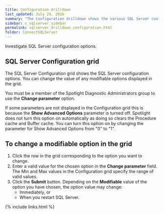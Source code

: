 ```yaml
---
title: Configuration drilldown
last_updated: July 29, 2016
summary: "The Configuration drilldown shows the various SQL Server configuration options, and allows you to make changes to most of these."
sidebar: c_sqlserver_sidebar
permalink: sqlserver_drilldown_configuration.html
folder: ConnectSQLServer
---
```



Investigate SQL Server configuration options.

## SQL Server Configuration grid
The SQL Server Configuration grid shows the SQL Server configuration options. You can change the value of any modifiable options displayed in the grid.

You must be a member of the Spotlight Diagnostic Administrators group to use the **Change parameter** option.

If some parameters are not displayed in the Configuration grid this is because the **Show Advanced Options** parameter is turned off. Spotlight does not turn this option on automatically as doing so clears the Procedure cache and Buffer cache. You can turn this option on by changing the parameter for Show Advanced Options from "0" to "1".

## To change a modifiable option in the grid

1. Click the row in the grid corresponding to the option you want to change. 
2. Enter a valid value for the chosen option in the **Change parameter** field. The Min and Max values in the Configuration grid specify the range of valid values.
3. Click the **Submit** button. Depending on the **Modifiable** value of the option you have chosen, the option value may change:
    * Immediately, or
    * When you restart SQL Server.


{% include links.html %}
